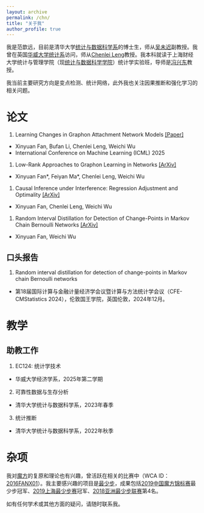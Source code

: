 ```yaml
---
layout: archive
permalink: /chn/
title: "关于我"
author_profile: true
---
```


我是范歆远，目前是清华大学[统计与数据科学系](https://www.stat.tsinghua.edu.cn)的博士生，师从[吴未迟](https://www.stat.tsinghua.edu.cn/info/1023/2412.htm)副教授。我曾在英国[华威大学统计系](https://warwick.ac.uk/fac/sci/statistics/)访问，师从[Chenlei Leng](https://warwick.ac.uk/fac/sci/statistics/staff/academic-research/leng/)教授。我本科就读于上海财经大学统计与管理学院（现[统计与数据科学学院](https://ssm.sufe.edu.cn)）统计学实验班，导师是[冯兴东](https://ssm.sufe.edu.cn/9c/d5/c714a236757/page.htm)教授。

我当前主要研究方向是变点检测、统计网络，此外我也关注因果推断和强化学习的相关问题。


# 论文

1. Learning Changes in Graphon Attachment Network Models [[Paper]](https://icml.cc/virtual/2025/poster/45662)
- Xinyuan Fan, Bufan Li, Chenlei Leng, Weichi Wu
- International Conference on Machine Learning (ICML) 2025

1. Low-Rank Approaches to Graphon Learning in Networks [[ArXiv]](https://arxiv.org/abs/2501.18785)
- Xinyuan Fan\*, Feiyan Ma\*, Chenlei Leng, Weichi Wu

1. Causal Inference under Interference: Regression Adjustment and Optimality [[ArXiv]](https://arxiv.org/abs/2502.06008)
- Xinyuan Fan, Chenlei Leng, Weichi Wu

1. Random Interval Distillation for Detection of Change-Points in Markov Chain Bernoulli Networks [[ArXiv]](https://arxiv.org/abs/2403.00600)
- Xinyuan Fan, Weichi Wu

## 口头报告

1. Random interval distillation for detection of change-points in Markov chain Bernoulli networks
- 第18届国际计算与金融计量经济学会议暨计算与方法统计学会议（CFE-CMStatistics 2024），伦敦国王学院，英国伦敦，2024年12月。


# 教学
## 助教工作

1. EC124: 统计学技术
- 华威大学经济学系，2025年第二学期

2. 可靠性数据与生存分析
- 清华大学统计与数据科学系，2023年春季

3. 统计推断
- 清华大学统计与数据科学系，2022年秋季


# 杂项

我对[魔方](https://zh.wikipedia.org/wiki/%E9%AD%94%E6%96%B9)的复原和理论也有兴趣，曾活跃在相关的比赛中（WCA ID：[2016FANX01](https://www.worldcubeassociation.org/persons/2016FANX01?event=222)）。我主要感兴趣的项目是[最少步](https://cuberl.gitbooks.io/fmccn/content/1_Intro.html)，成果包括[2019中国魔方锦标赛](https://cubing.com/results/competition/ChinaChampionship2019)最少步冠军、[2019上海最少步赛](https://cubing.com/results/competition/FMCShanghai2019)冠军、[2018亚洲最少步联赛](https://www.worldcubeassociation.org/competitions/FMCAsia2018/results/all?event=333fm)第4名。

如有任何学术或其他方面的疑问，请随时联系我。


